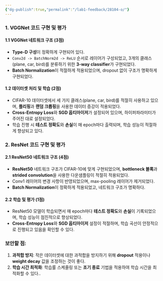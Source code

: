 ```yaml
---
{"dg-publish":true,"permalink":"/lab1-feedback/28104-o/"}
---
```


### 1. VGGNet 코드 구현 및 평가
#### 1.1 VGGNet 네트워크 구조 (3점)
- **Type-D 구성**이 정확하게 구현되어 있다.
- `Conv2d -> BatchNorm2d -> ReLU` 순서로 레이어가 구성되었고, 3개의 클래스(plane, car, bird)를 분류하기 위한 **3-way classifier**가 구현되었다.
- **Batch Normalization**이 적절하게 적용되었으며, dropout 없이 구조가 명확하게 구현되었다.

#### 1.2 데이터셋 처리 및 학습 (2점)
- CIFAR-10 데이터셋에서 세 가지 클래스(plane, car, bird)를 적절히 사용하고 있으며, **플리핑**과 **랜덤 크롭핑**을 사용한 데이터 증강이 적용되었다.
- **Cross-Entropy Loss**와 **SGD 옵티마이저**가 설정되어 있으며, 하이퍼파라미터가 주어진 대로 설정되었다.
- 학습 진행 시 **테스트 정확도**와 **손실**이 매 epoch마다 출력되며, 학습 성능이 적절하게 향상되고 있다.

### 2. ResNet 코드 구현 및 평가
#### 2.1 ResNet50 네트워크 구조 (4점)
- **ResNet50** 네트워크 구조가 CIFAR-10에 맞게 구현되었으며, **bottleneck 블록**과 **strided convolution**을 사용한 다운샘플링이 적절히 적용되었다.
- Conv1 레이어의 변경 사항이 반영되었으며, max-pooling 레이어가 제거되었다.
- **Batch Normalization**이 정확하게 적용되었고, 네트워크 구조가 명확하다.

#### 2.2 학습 및 평가 (1점)
- ResNet50 모델이 학습되면서 매 epoch마다 **테스트 정확도**와 **손실**이 기록되었으며, 학습 성능이 점진적으로 향상되었다.
- **Cross-Entropy Loss**와 **SGD 옵티마이저** 설정이 적절하며, 학습 곡선이 안정적으로 진행되고 있음을 확인할 수 있다.

### 보안할 점:
1. **과적합 방지**: 작은 데이터셋에 대한 과적합을 방지하기 위해 **dropout** 적용이나 **weight decay** 값을 조정하는 것이 좋다.
2. **학습 시간 최적화**: 학습률 스케줄링 또는 **조기 종료** 기법을 적용하여 학습 시간을 최적화할 수 있다..